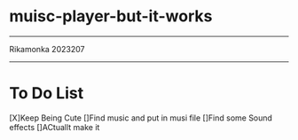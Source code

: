 # muisc-player-but-it-works

 ---

Rikamonka
2023207

 ---
  
# To Do List

[X]Keep Being Cute
[]Find music and put in musi file
[]Find some Sound effects
[]ACtuallt make it

<del> <del/>

